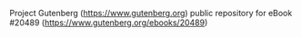 Project Gutenberg (https://www.gutenberg.org) public repository for eBook #20489 (https://www.gutenberg.org/ebooks/20489)

